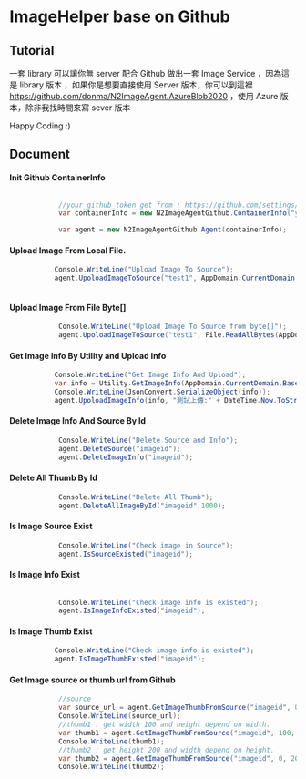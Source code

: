 # ImageHelper base on Github

Tutorial
----

一套 library 可以讓你無 server 配合 Github 做出一套 Image Service ，因為這是 library 版本 ，如果你是想要直接使用 Server 版本，你可以到這裡 https://github.com/donma/N2ImageAgent.AzureBlob2020 ，使用 Azure 版本，除非我找時間來寫 sever 版本

Happy Coding :)

Document
----

#### Init Github ContainerInfo
```C#

            //your_github_token get from : https://github.com/settings/tokens
            var containerInfo = new N2ImageAgentGithub.ContainerInfo("your_github_token", "your_username", "yout_reponame");

            var agent = new N2ImageAgentGithub.Agent(containerInfo);

```

#### Upload Image From Local File.
```C#
           Console.WriteLine("Upload Image To Source");
           agent.UpoloadImageToSource("test1", AppDomain.CurrentDomain.BaseDirectory + "sample1.jpg", "test upload image source");
     
```

#### Upload Image From File Byte[]

```C#
            Console.WriteLine("Upload Image To Source from byte[]");
            agent.UpoloadImageToSource("test1", File.ReadAllBytes(AppDomain.CurrentDomain.BaseDirectory + "sample1.jpg"), "測試上傳:"+DateTime.Now.ToString("yyyy-MM-dd HH:mm:ss"));

```

#### Get Image Info By Utility and Upload Info

```C#
           Console.WriteLine("Get Image Info And Upload");
           var info = Utility.GetImageInfo(AppDomain.CurrentDomain.BaseDirectory + "sample1.jpg", "imageid", "taginfo");
           Console.WriteLine(JsonConvert.SerializeObject(info));
           agent.UpoloadImageInfo(info, "測試上傳:" + DateTime.Now.ToString("yyyy-MM-dd HH:mm:ss"));

```

#### Delete Image Info And Source By Id

```C#
            Console.WriteLine("Delete Source and Info");
            agent.DeleteSource("imageid");
            agent.DeleteImageInfo("imageid");
```

#### Delete All Thumb By Id

```C#
            Console.WriteLine("Delete All Thumb");
            agent.DeleteAllImageById("imageid",1000);

```

#### Is Image Source Exist

```C#
            Console.WriteLine("Check image in Source");
            agent.IsSourceExisted("imageid");

```

#### Is Image Info Exist

```C#
  
            Console.WriteLine("Check image info is existed");
            agent.IsImageInfoExisted("imageid");

```

#### Is Image Thumb Exist

```C#
           Console.WriteLine("Check image info is existed");
           agent.IsImageThumbExisted("imageid");

```

#### Get Image source or thumb url from Github

```C#
            //source 
            var source_url = agent.GetImageThumbFromSource("imageid", 0, 0);
            Console.WriteLine(source_url);
            //thumb1 : get width 100 and height depend on width.
            var thumb1 = agent.GetImageThumbFromSource("imageid", 100, 0);
            Console.WriteLine(thumb1);
            //thumb2 : get height 200 and width depend on height.
            var thumb2 = agent.GetImageThumbFromSource("imageid", 0, 200);
            Console.WriteLine(thumb2);
            

```


